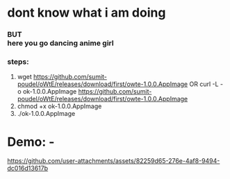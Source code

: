 # dont know what i am doing 
### BUT <br> here you go dancing anime girl 

### steps:
1. wget https://github.com/sumit-poudel/oWtE/releases/download/first/owte-1.0.0.AppImage OR curl -L -o ok-1.0.0.AppImage https://github.com/sumit-poudel/oWtE/releases/download/first/owte-1.0.0.AppImage
2. chmod +x ok-1.0.0.AppImage
3. ./ok-1.0.0.AppImage

# Demo: -

https://github.com/user-attachments/assets/82259d65-276e-4af8-9494-dc016d13617b

